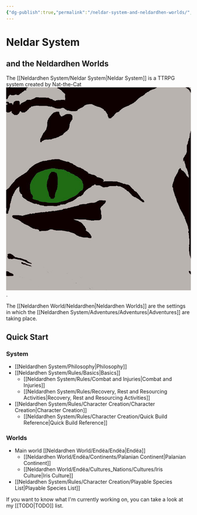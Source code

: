 ```yaml
---
{"dg-publish":true,"permalink":"/neldar-system-and-neldardhen-worlds/","tags":["gardenEntry"]}
---
```


# Neldar System
## and the Neldardhen Worlds

The [[Neldardhen System/Neldar System\|Neldar System]] is a TTRPG system created by Nat-the-Cat ![ondine-grey.jpg|25](/img/user/Images/ondine-grey.jpg).

The [[Neldardhen World/Neldardhen\|Neldardhen Worlds]] are the settings in which the [[Neldardhen System/Adventures/Adventures\|Adventures]] are taking place.
## Quick Start
### System
- [[Neldardhen System/Philosophy\|Philosophy]]
- [[Neldardhen System/Rules/Basics\|Basics]]
	- [[Neldardhen System/Rules/Combat and Injuries\|Combat and Injuries]]
	- [[Neldardhen System/Rules/Recovery, Rest and Resourcing Activities\|Recovery, Rest and Resourcing Activities]]
- [[Neldardhen System/Rules/Character Creation/Character Creation\|Character Creation]]
	- [[Neldardhen System/Rules/Character Creation/Quick Build Reference\|Quick Build Reference]]

### Worlds
- Main world [[Neldardhen World/Endëa/Endëa\|Endëa]]
	-  [[Neldardhen World/Endëa/Continents/Palanian Continent\|Palanian Continent]]
	- [[Neldardhen World/Endëa/Cultures_Nations/Cultures/Iris Culture\|Iris Culture]]
- [[Neldardhen System/Rules/Character Creation/Playable Species List\|Playable Species List]]

If you want to know what I'm currently working on, you can take a look at my [[TODO\|TODO]] list.